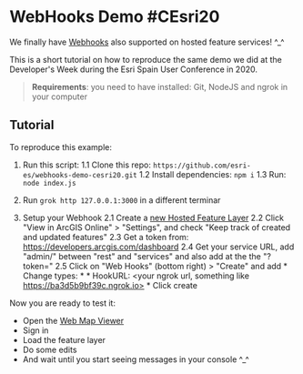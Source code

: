 # WebHooks Demo #CEsri20

We finally have [Webhooks](https://developers.arcgis.com/rest/users-groups-and-items/create-webhooks.htm) also supported on hosted feature services! ^_^

This is a short tutorial on how to reproduce the same demo we did at the Developer's Week during the Esri Spain User Conference in 2020.

> **Requirements**:  you need to have installed: Git, NodeJS and ngrok in your computer

##  Tutorial

To reproduce this example:

1. Run this script:
	1.1 Clone this repo: `https://github.com/esri-es/webhooks-demo-cesri20.git`
	1.2 Install dependencies: `npm i`
	1.3 Run: `node index.js`

2. Run `grok http 127.0.0.1:3000` in a different terminar

3. Setup your Webhook
	2.1 Create a [new Hosted Feature Layer](https://developers.arcgis.com/layers/new)
	2.2 Click "View in ArcGIS Online" > "Settings", and check "Keep track of created and updated features"
	2.3 Get a token from: https://developers.arcgis.com/dashboard
	2.4 Get your service URL, add "admin/" between "rest" and "services" and also add at the the "?token=<YOUR TOKEN>"
	2.5 Click on "Web Hooks" (bottom right) > "Create" and add
		* Change types: *
		* HookURL: <your ngrok url, something like https://ba3d5b9bf39c.ngrok.io>
		* Click create

Now you are ready to test it:

* Open the [Web Map Viewer](http://www.arcgis.com/apps/mapviewer/index.html)
* Sign in
* Load the feature layer
* Do some edits
* And wait until you start seeing messages in your console ^_^
